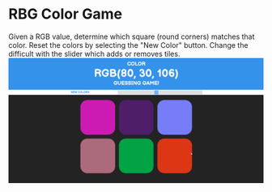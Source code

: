 # RBG Color Game
Given a RGB value, determine which square (round corners) matches that color. Reset the colors by selecting the "New Color" button. Change the difficult with the slider which adds or removes tiles.
![](color-game.gif)
